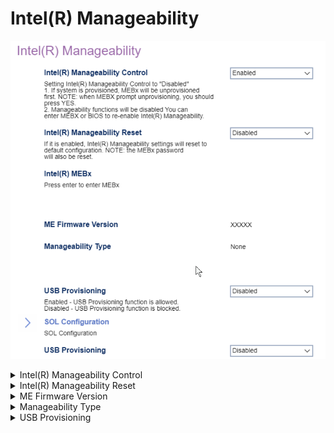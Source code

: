 # Intel(R) Manageability #

![](./img/thinkcenter_intel_r_manageability.png)

<details><summary>Intel(R) Manageability Control</summary>

<!-- TODO: feature confirmation-->

One of 2 possible options for Intel(R) Manageability Control:

1.  **Enabled** - enables Intel(R) Manageability Control. Default.
2.  Disabled - disables Intel(R) Manageability Control.

<!-- TODO: add WMI -->

**WARNING:** If you set Intel(R) Manageability Control to "Disabled":

 1. If system is provisioned, MEBx Will be unprovisioned
first. <strong>When the unprovsioning prompt appears, select YES.</strong>

 2. Manageability functions will be disabled. <strong>You can
enter ME-BX or BIOS to re-enable Intel(R) Manageability.</strong>.

</details>


<details><summary>Intel(R) Manageability Reset</summary>

Return Intel(R) Manageability settings to
detault configuration.
One of 2 possible options for Intel(R) Manageability Reset:

1. **Enabled** - enables Intel(R) Manageability Reset. Default.
2. Disabled - disables Intel(R) Manageability Reset.

**Note:**  WARNING: the MEBx password will also be reset. .

</details>

<details><summary>ME Firmware Version</summary>

Displays the firmware version.

<!-- TODO: styles-->

</details>

<details><summary>Manageability Type</summary>

<!-- TODO: styles-->

</details>

<details><summary>USB Provisioning</summary>


One of 2 possible options for USB provisioning:

1.  **Enabled** - enables USB provisioning. Default.
2.  Disabled - disables USB provisioning.

<!-- TODO: add WMI
| WMI Setting name | Values | SVP Req'd | AMD/Intel |
|:---|:---|:---|:---|
| USBProvisioning | setting_values | yes_no | amd_intel |
-->

</details>
